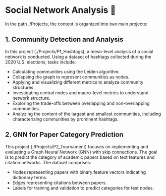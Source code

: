 # Social Network Analysis 📝
In the path ./Projects, the content is organized into two main projects:

## 1. Community Detection and Analysis
In this project (./Projects/P1_Hashtags), a meso-level analysis of a social network is conducted. Using a dataset of hashtags collected during the 2020 U.S. elections, tasks include:

- Calculating communities using the Leiden algorithm.
- Collapsing the graph to represent communities as nodes.
- Applying and visualizing different metrics to analyze community structures.
- Investigating central nodes and macro-level metrics to understand network structure.
- Exploring the trade-offs between overlapping and non-overlapping communities.
- Analyzing the content of the largest and smallest communities, including characterizing communities by prominent hashtags.

## 2. GNN for Paper Category Prediction
This project (./Projects/P2_Tournament) focuses on implementing and evaluating a Graph Neural Network (GNN) with skip connections. The goal is to predict the category of academic papers based on text features and citation networks. The dataset comprises:

- Nodes representing papers with binary feature vectors indicating dictionary terms.
- Edges representing citations between papers.
- Labels for training and validation to predict categories for test nodes.

